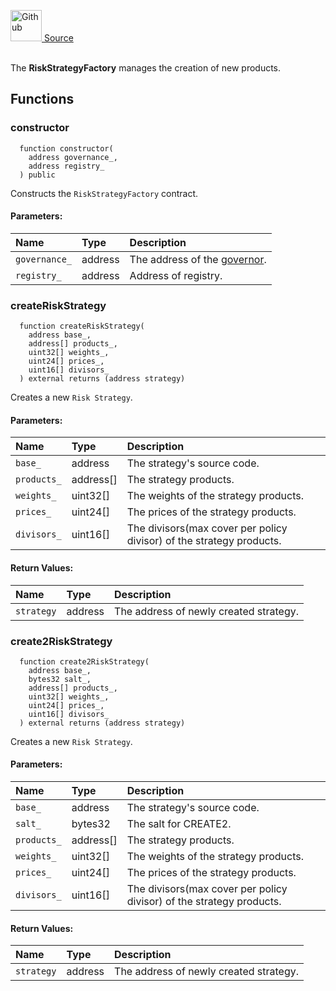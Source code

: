<a href="https://github.com/solace-fi/solace-core/blob/main/contracts/risk/RiskStrategyFactory.sol"><img src="/img/github.svg" alt="Github" width="50px"/> Source</a><br/><br/>

The **RiskStrategyFactory** manages the creation of new products.


## Functions
### constructor
```solidity
  function constructor(
    address governance_,
    address registry_
  ) public
```
Constructs the `RiskStrategyFactory` contract.


#### Parameters:
| Name | Type | Description                                                          |
| :--- | :--- | :------------------------------------------------------------------- |
|`governance_` | address | The address of the [governor](/docs/protocol/governance).
|`registry_` | address | Address of registry.

### createRiskStrategy
```solidity
  function createRiskStrategy(
    address base_,
    address[] products_,
    uint32[] weights_,
    uint24[] prices_,
    uint16[] divisors_
  ) external returns (address strategy)
```
Creates a new `Risk Strategy`.


#### Parameters:
| Name | Type | Description                                                          |
| :--- | :--- | :------------------------------------------------------------------- |
|`base_` | address | The strategy's source code.
|`products_` | address[] | The strategy products.
|`weights_` | uint32[] |  The weights of the strategy products.
|`prices_` | uint24[] |   The prices of the strategy products.
|`divisors_` | uint16[] | The divisors(max cover per policy divisor) of the strategy products. 

#### Return Values:
| Name                           | Type          | Description                                                                  |
| :----------------------------- | :------------ | :--------------------------------------------------------------------------- |
|`strategy`| address | The address of newly created strategy.
### create2RiskStrategy
```solidity
  function create2RiskStrategy(
    address base_,
    bytes32 salt_,
    address[] products_,
    uint32[] weights_,
    uint24[] prices_,
    uint16[] divisors_
  ) external returns (address strategy)
```
Creates a new `Risk Strategy`.


#### Parameters:
| Name | Type | Description                                                          |
| :--- | :--- | :------------------------------------------------------------------- |
|`base_` | address |  The strategy's source code.
|`salt_` | bytes32 | The salt for CREATE2.
|`products_` | address[] | The strategy products.
|`weights_` | uint32[] |  The weights of the strategy products.
|`prices_` | uint24[] |   The prices of the strategy products.
|`divisors_` | uint16[] | The divisors(max cover per policy divisor) of the strategy products. 

#### Return Values:
| Name                           | Type          | Description                                                                  |
| :----------------------------- | :------------ | :--------------------------------------------------------------------------- |
|`strategy`| address | The address of newly created strategy.
